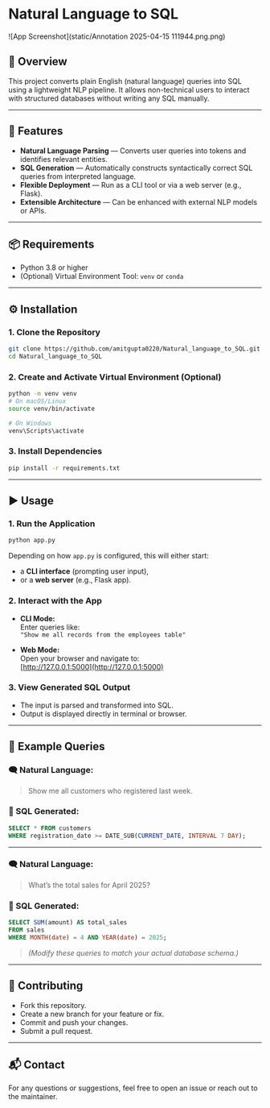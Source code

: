 # Natural Language to SQL

![App Screenshot](static/Annotation 2025-04-15 111944.png.png)

## 🧠 Overview

This project converts plain English (natural language) queries into SQL using a lightweight NLP pipeline. It allows non-technical users to interact with structured databases without writing any SQL manually.

---

## 🚀 Features

- **Natural Language Parsing** — Converts user queries into tokens and identifies relevant entities.
- **SQL Generation** — Automatically constructs syntactically correct SQL queries from interpreted language.
- **Flexible Deployment** — Run as a CLI tool or via a web server (e.g., Flask).
- **Extensible Architecture** — Can be enhanced with external NLP models or APIs.

---

## 📦 Requirements

- Python 3.8 or higher
- (Optional) Virtual Environment Tool: `venv` or `conda`

---

## ⚙️ Installation

### 1. Clone the Repository

```bash
git clone https://github.com/amitgupta0220/Natural_language_to_SQL.git
cd Natural_language_to_SQL
```

### 2. Create and Activate Virtual Environment (Optional)

```bash
python -m venv venv
# On macOS/Linux
source venv/bin/activate

# On Windows
venv\Scripts\activate
```

### 3. Install Dependencies

```bash
pip install -r requirements.txt
```

---

## ▶️ Usage

### 1. Run the Application

```bash
python app.py
```

Depending on how `app.py` is configured, this will either start:

- a **CLI interface** (prompting user input),
- or a **web server** (e.g., Flask app).

### 2. Interact with the App

- **CLI Mode:**  
  Enter queries like:  
  `"Show me all records from the employees table"`

- **Web Mode:**  
  Open your browser and navigate to:  
  [http://127.0.0.1:5000](http://127.0.0.1:5000)

### 3. View Generated SQL Output

- The input is parsed and transformed into SQL.
- Output is displayed directly in terminal or browser.

---

## 💬 Example Queries

### 🗨️ Natural Language:

> Show me all customers who registered last week.

### 🧾 SQL Generated:

```sql
SELECT * FROM customers
WHERE registration_date >= DATE_SUB(CURRENT_DATE, INTERVAL 7 DAY);
```

---

### 🗨️ Natural Language:

> What’s the total sales for April 2025?

### 🧾 SQL Generated:

```sql
SELECT SUM(amount) AS total_sales
FROM sales
WHERE MONTH(date) = 4 AND YEAR(date) = 2025;
```

> _(Modify these queries to match your actual database schema.)_

---

## 🤝 Contributing

- Fork this repository.
- Create a new branch for your feature or fix.
- Commit and push your changes.
- Submit a pull request.

---

## 📬 Contact

For any questions or suggestions, feel free to open an issue or reach out to the maintainer.

